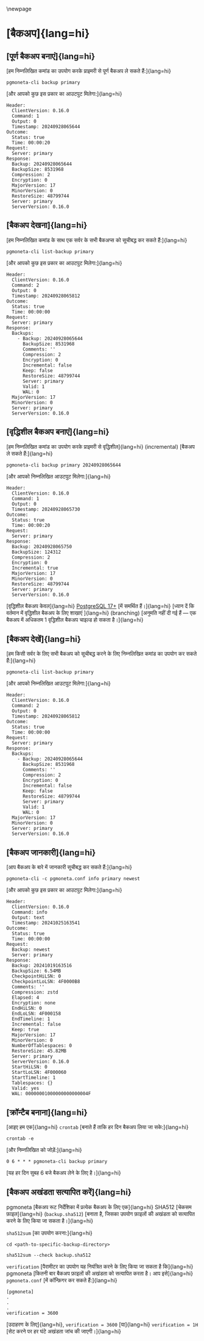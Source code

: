 \newpage

# [बैकअप]{lang=hi}

## [पूर्ण बैकअप बनाएं]{lang=hi}

[हम निम्नलिखित कमांड का उपयोग करके प्राइमरी से पूर्ण बैकअप ले सकते हैं:]{lang=hi}

```
pgmoneta-cli backup primary
```

[और आपको कुछ इस प्रकार का आउटपुट मिलेगा:]{lang=hi}

```
Header: 
  ClientVersion: 0.16.0
  Command: 1
  Output: 0
  Timestamp: 20240928065644
Outcome: 
  Status: true
  Time: 00:00:20
Request: 
  Server: primary
Response: 
  Backup: 20240928065644
  BackupSize: 8531968
  Compression: 2
  Encryption: 0
  MajorVersion: 17
  MinorVersion: 0
  RestoreSize: 48799744
  Server: primary
  ServerVersion: 0.16.0
```

## [बैकअप देखना]{lang=hi}

[हम निम्नलिखित कमांड के साथ एक सर्वर के सभी बैकअप्स को सूचीबद्ध कर सकते हैं:]{lang=hi}

```
pgmoneta-cli list-backup primary
```

[और आपको कुछ इस प्रकार का आउटपुट मिलेगा:]{lang=hi}

```
Header: 
  ClientVersion: 0.16.0
  Command: 2
  Output: 0
  Timestamp: 20240928065812
Outcome: 
  Status: true
  Time: 00:00:00
Request: 
  Server: primary
Response: 
  Backups: 
    - Backup: 20240928065644
      BackupSize: 8531968
      Comments: ''
      Compression: 2
      Encryption: 0
      Incremental: false
      Keep: false
      RestoreSize: 48799744
      Server: primary
      Valid: 1
      WAL: 0
  MajorVersion: 17
  MinorVersion: 0
  Server: primary
  ServerVersion: 0.16.0
```

## [वृद्धिशील बैकअप बनाएं]{lang=hi}

[हम निम्नलिखित कमांड का उपयोग करके प्राइमरी से वृद्धिशील]{lang=hi} (incremental) [बैकअप ले सकते हैं:]{lang=hi}

```
pgmoneta-cli backup primary 20240928065644
```

[और आपको निम्नलिखित आउटपुट मिलेगा:]{lang=hi}

```
Header: 
  ClientVersion: 0.16.0
  Command: 1
  Output: 0
  Timestamp: 20240928065730
Outcome: 
  Status: true
  Time: 00:00:20
Request: 
  Server: primary
Response: 
  Backup: 20240928065750
  BackupSize: 124312
  Compression: 2
  Encryption: 0
  Incremental: true
  MajorVersion: 17
  MinorVersion: 0
  RestoreSize: 48799744
  Server: primary
  ServerVersion: 0.16.0
```

[वृद्धिशील बैकअप केवल]{lang=hi} [PostgreSQL 17+](https://www.postgresql.org) [में समर्थित हैं।]{lang=hi} 
[ध्यान दें कि वर्तमान में वृद्धिशील बैकअप के लिए शाखाएं ]{lang=hi} (branching) [अनुमति नहीं दी गई हैं — एक बैकअप में अधिकतम 1 वृद्धिशील बैकअप चाइल्ड हो सकता है।]{lang=hi}


## [बैकअप देखें]{lang=hi}

[हम किसी सर्वर के लिए सभी बैकअप को सूचीबद्ध करने के लिए निम्नलिखित कमांड का उपयोग कर सकते हैं:]{lang=hi}

```
pgmoneta-cli list-backup primary
```

[और आपको निम्नलिखित आउटपुट मिलेगा:]{lang=hi}

```
Header: 
  ClientVersion: 0.16.0
  Command: 2
  Output: 0
  Timestamp: 20240928065812
Outcome: 
  Status: true
  Time: 00:00:00
Request: 
  Server: primary
Response: 
  Backups: 
    - Backup: 20240928065644
      BackupSize: 8531968
      Comments: ''
      Compression: 2
      Encryption: 0
      Incremental: false
      Keep: false
      RestoreSize: 48799744
      Server: primary
      Valid: 1
      WAL: 0
  MajorVersion: 17
  MinorVersion: 0
  Server: primary
  ServerVersion: 0.16.0
```

## [बैकअप जानकारी]{lang=hi}

[आप बैकअप के बारे में जानकारी सूचीबद्ध कर सकते हैं:]{lang=hi}

```
pgmoneta-cli -c pgmoneta.conf info primary newest
```

[और आपको कुछ इस प्रकार का आउटपुट मिलेगा:]{lang=hi}

```
Header:
  ClientVersion: 0.16.0
  Command: info
  Output: text
  Timestamp: 20241025163541
Outcome:
  Status: true
  Time: 00:00:00
Request:
  Backup: newest
  Server: primary
Response:
  Backup: 20241019163516
  BackupSize: 6.54MB
  CheckpointHiLSN: 0
  CheckpointLoLSN: 4F0000B8
  Comments: ''
  Compression: zstd
  Elapsed: 4
  Encryption: none
  EndHiLSN: 0
  EndLoLSN: 4F000158
  EndTimeline: 1
  Incremental: false
  Keep: true
  MajorVersion: 17
  MinorVersion: 0
  NumberOfTablespaces: 0
  RestoreSize: 45.82MB
  Server: primary
  ServerVersion: 0.16.0
  StartHiLSN: 0
  StartLoLSN: 4F000060
  StartTimeline: 1
  Tablespaces: {}
  Valid: yes
  WAL: 00000001000000000000004F
```

## [क्रॉन्टैब बनाना]{lang=hi}

[आइए हम एक]{lang=hi} `crontab` [बनाते हैं ताकि हर दिन बैकअप लिया जा सके:]{lang=hi}

```
crontab -e
```

[और निम्नलिखित को जोड़ें:]{lang=hi}

```
0 6 * * * pgmoneta-cli backup primary
```

[यह हर दिन सुबह 6 बजे बैकअप लेने के लिए है।]{lang=hi}

## [बैकअप अखंडता सत्यापित करें]{lang=hi}

pgmoneta [बैकअप रूट निर्देशिका में प्रत्येक बैकअप के लिए एक]{lang=hi} SHA512 [चेकसम फ़ाइल]{lang=hi} (`backup.sha512`) [बनाता है, जिसका उपयोग फ़ाइलों की अखंडता को सत्यापित करने के लिए किया जा सकता है।]{lang=hi}

`sha512sum` [का उपयोग करना:]{lang=hi}
```
cd <path-to-specific-backup-directory>

sha512sum --check backup.sha512
```

`verification` [पैरामीटर का उपयोग यह नियंत्रित करने के लिए किया जा सकता है कि]{lang=hi} pgmoneta [कितनी बार बैकअप फ़ाइलों की अखंडता को सत्यापित करता है। आप इसे]{lang=hi} `pgmoneta.conf` [में कॉन्फ़िगर कर सकते हैं:]{lang=hi}

```
[pgmoneta]
.
.
.
verification = 3600
```
[उदाहरण के लिए]{lang=hi}, `verification = 3600` [या]{lang=hi} `verification = 1H` [सेट करने पर हर घंटे अखंडता जांच की जाएगी।]{lang=hi}
